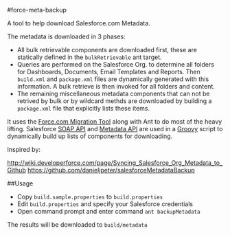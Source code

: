 #force-meta-backup

A tool to help download Salesforce.com Metadata.

The metadata is downloaded in 3 phases:
- All bulk retrievable components are downloaded first, these are statically defined in the `bulkRetrievable` ant target.
- Queries are performed on the Salesforce Org. to determine all folders for Dashboards, Documents, Email Templates and Reports. Then `build.xml` and `package.xml` files are dynamically generated with this information. A bulk retrieve is then invoked for all folders and content.
- The remaining miscellaneous metadata components that can not be retrived by bulk or by wildcard methds are downloaded by building a `package.xml` file that explicitly lists these items.

It uses the [Force.com Migration Tool](http://www.salesforce.com/us/developer/docs/daas/index.htm) along with Ant to do most of the heavy lifting. Salesforce [SOAP API](http://www.salesforce.com/us/developer/docs/api/index.htm) and [Metadata API](http://www.salesforce.com/us/developer/docs/api_meta/index.htm) are used in a [Groovy](http://groovy.codehaus.org/) script to dynamically build up lists of components for downloading.

Inspired by:

http://wiki.developerforce.com/page/Syncing_Salesforce_Org_Metadata_to_Github
https://github.com/danieljpeter/salesforceMetadataBackup

##Usage
- Copy `build.sample.properties` to `build.properties`
- Edit `build.properties` and specify your Salesforce credentials
- Open command prompt and enter command `ant backupMetadata`

The results will be downloaded to `build/metadata`

